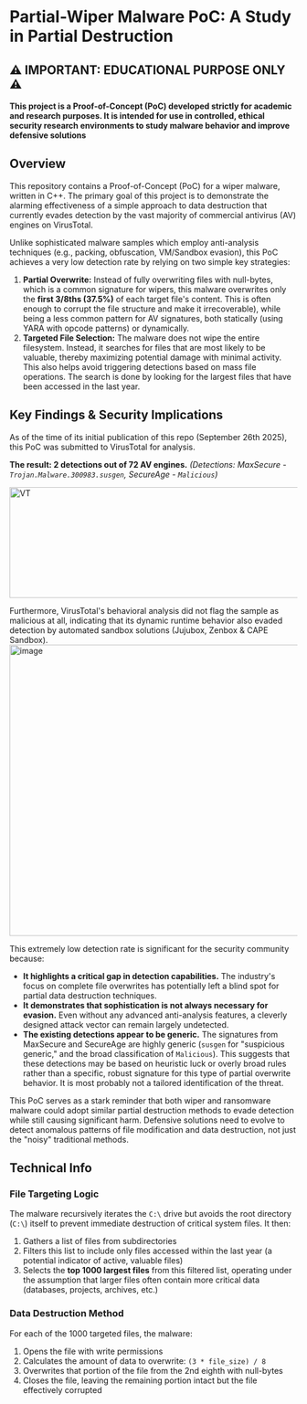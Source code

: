 # Partial-Wiper Malware PoC: A Study in Partial Destruction

## ⚠️ IMPORTANT: EDUCATIONAL PURPOSE ONLY ⚠️

**This project is a Proof-of-Concept (PoC) developed strictly for academic and research purposes. It is intended for use in controlled, ethical security research environments to study malware behavior and improve defensive solutions**

## Overview

This repository contains a Proof-of-Concept (PoC) for a wiper malware, written in C++. The primary goal of this project is to demonstrate the alarming effectiveness of a simple approach to data destruction that currently evades detection by the vast majority of commercial antivirus (AV) engines on VirusTotal.

Unlike sophisticated malware samples which employ anti-analysis techniques (e.g., packing, obfuscation, VM/Sandbox evasion), this PoC achieves a very low detection rate by relying on two simple key strategies:

1.  **Partial Overwrite:** Instead of fully overwriting files with null-bytes, which is a common signature for wipers, this malware overwrites only the **first 3/8ths (37.5%)** of each target file's content. This is often enough to corrupt the file structure and make it irrecoverable), while being a less common pattern for AV signatures, both statically (using YARA with opcode patterns) or dynamically.
2.  **Targeted File Selection:** The malware does not wipe the entire filesystem. Instead, it searches for files that are most likely to be valuable, thereby maximizing potential damage with minimal activity. This also helps avoid triggering detections based on mass file operations. The search is done by looking for the largest files that have been accessed in the last year.

## Key Findings & Security Implications

As of the time of its initial publication of this repo (September 26th 2025), this PoC was submitted to VirusTotal for analysis.

**The result: 2 detections out of 72 AV engines.**
*(Detections: MaxSecure - `Trojan.Malware.300983.susgen`, SecureAge - `Malicious`)*

<img width="1146" height="194" alt="VT" src="https://github.com/user-attachments/assets/6cf8bded-d751-44bf-8aee-89109d9770ba" />


Furthermore, VirusTotal's behavioral analysis did not flag the sample as malicious at all, indicating that its dynamic runtime behavior also evaded detection by automated sandbox solutions (Jujubox, Zenbox & CAPE Sandbox).
<img width="1147" height="510" alt="image" src="https://github.com/user-attachments/assets/6a727c8c-6468-47ef-9c3a-98cf3af8a5df" />

This extremely low detection rate is significant for the security community because:

*   **It highlights a critical gap in detection capabilities.** The industry's focus on complete file overwrites has potentially left a blind spot for partial data destruction techniques.
*   **It demonstrates that sophistication is not always necessary for evasion.** Even without any advanced anti-analysis features, a cleverly designed attack vector can remain largely undetected.
*   **The existing detections appear to be generic.** The signatures from MaxSecure and SecureAge are highly generic (`susgen` for "suspicious generic," and the broad classification of `Malicious`). This suggests that these detections may be based on heuristic luck or overly broad rules rather than a specific, robust signature for this type of partial overwrite behavior. It is most probably not a tailored identification of the threat.

This PoC serves as a stark reminder that both wiper and ransomware malware could adopt similar partial destruction methods to evade detection while still causing significant harm. Defensive solutions need to evolve to detect anomalous patterns of file modification and data destruction, not just the "noisy" traditional methods.

## Technical Info

### File Targeting Logic
The malware recursively iterates the `C:\` drive but avoids the root directory (`C:\`) itself to prevent immediate destruction of critical system files. It then:
1.  Gathers a list of files from subdirectories
2.  Filters this list to include only files accessed within the last year (a potential indicator of active, valuable files)
3.  Selects the **top 1000 largest files** from this filtered list, operating under the assumption that larger files often contain more critical data (databases, projects, archives, etc.)

### Data Destruction Method
For each of the 1000 targeted files, the malware:
1.  Opens the file with write permissions
2.  Calculates the amount of data to overwrite: `(3 * file_size) / 8`
3.  Overwrites that portion of the file from the 2nd eighth with null-bytes
4.  Closes the file, leaving the remaining portion intact but the file effectively corrupted
